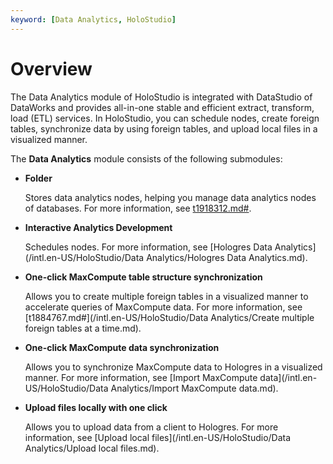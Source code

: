 ```yaml
---
keyword: [Data Analytics, HoloStudio]
---
```


# Overview

The Data Analytics module of HoloStudio is integrated with DataStudio of DataWorks and provides all-in-one stable and efficient extract, transform, load \(ETL\) services. In HoloStudio, you can schedule nodes, create foreign tables, synchronize data by using foreign tables, and upload local files in a visualized manner.

The **Data Analytics** module consists of the following submodules:

-   **Folder**

    Stores data analytics nodes, helping you manage data analytics nodes of databases. For more information, see [t1918312.md\#]().

-   **Interactive Analytics Development**

    Schedules nodes. For more information, see [Hologres Data Analytics](/intl.en-US/HoloStudio/Data Analytics/Hologres Data Analytics.md).

-   **One-click MaxCompute table structure synchronization**

    Allows you to create multiple foreign tables in a visualized manner to accelerate queries of MaxCompute data. For more information, see [t1884767.md\#](/intl.en-US/HoloStudio/Data Analytics/Create multiple foreign tables at a time.md).

-   **One-click MaxCompute data synchronization**

    Allows you to synchronize MaxCompute data to Hologres in a visualized manner. For more information, see [Import MaxCompute data](/intl.en-US/HoloStudio/Data Analytics/Import MaxCompute data.md).

-   **Upload files locally with one click**

    Allows you to upload data from a client to Hologres. For more information, see [Upload local files](/intl.en-US/HoloStudio/Data Analytics/Upload local files.md).


